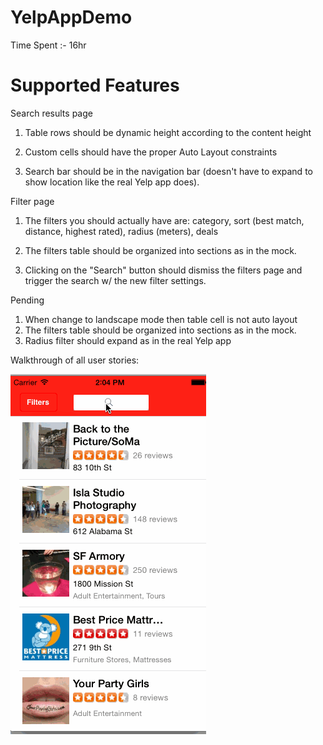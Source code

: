 YelpAppDemo
===============
Time Spent :- 16hr

Supported Features
===============

Search results page

  1. Table rows should be dynamic height according to the content height

  2. Custom cells should have the proper Auto Layout constraints

  3. Search bar should be in the navigation bar (doesn't have to expand to show location like the real Yelp app does).
  
Filter page
  1. The filters you should actually have are: category, sort (best match, distance, highest rated), radius (meters), deals
  
  2. The filters table should be organized into sections as in the mock.

  3. Clicking on the "Search" button should dismiss the filters page and trigger the search w/ the new filter settings.

Pending 
1. When change to landscape mode then table cell is not auto layout
2. The filters table should be organized into sections as in the mock.
3. Radius filter should expand as in the real Yelp app

Walkthrough of all user stories:

![Video Walkthrough](yelpDemoApp.gif)
